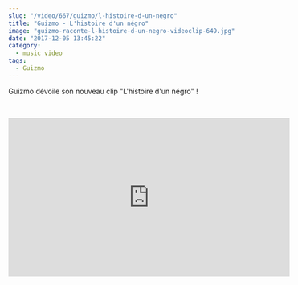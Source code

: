 ```yaml
--- 
slug: "/video/667/guizmo/l-histoire-d-un-negro"
title: "Guizmo - L'histoire d'un négro"
image: "guizmo-raconte-l-histoire-d-un-negro-videoclip-649.jpg"
date: "2017-12-05 13:45:22"
category:
  - music video
tags:
  - Guizmo
---
```

<p>Guizmo dévoile son nouveau clip "L'histoire d'un négro" !</p><br/><p><iframe width="560" height="315" src="https://www.youtube.com/embed/MnYpakUIj14" frameborder="0" gesture="media" allow="encrypted-media" allowfullscreen></iframe></p>